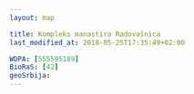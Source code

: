 ```yaml
---
layout: map

title: Kompleks manastira Radovašnica
last_modified_at: 2018-05-25T17:35:49+02:00

WDPA: [555595189]
BioRaS: [42]
geoSrbija:
---
```

